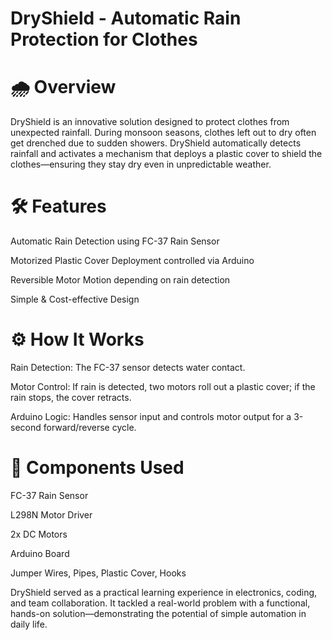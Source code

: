 # DryShield - Automatic Rain Protection for Clothes

# 🌧️ Overview

DryShield is an innovative solution designed to protect clothes from unexpected rainfall. During monsoon seasons, clothes left out to dry often get drenched due to sudden showers. DryShield automatically detects rainfall and activates a mechanism that deploys a plastic cover to shield the clothes—ensuring they stay dry even in unpredictable weather.

# 🛠️ Features

Automatic Rain Detection using FC-37 Rain Sensor

Motorized Plastic Cover Deployment controlled via Arduino

Reversible Motor Motion depending on rain detection

Simple & Cost-effective Design

# ⚙️ How It Works

Rain Detection: The FC-37 sensor detects water contact.

Motor Control: If rain is detected, two motors roll out a plastic cover; if the rain stops, the cover retracts.

Arduino Logic: Handles sensor input and controls motor output for a 3-second forward/reverse cycle.

# 🧩 Components Used

FC-37 Rain Sensor

L298N Motor Driver

2x DC Motors

Arduino Board

Jumper Wires, Pipes, Plastic Cover, Hooks


DryShield served as a practical learning experience in electronics, coding, and team collaboration. It tackled a real-world problem with a functional, hands-on solution—demonstrating the potential of simple automation in daily life.
